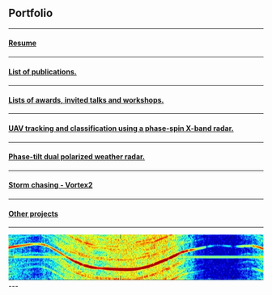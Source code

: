 ## Portfolio
---
#### [Resume](/pdf/ResumeShortApril2020.pdf)
---
#### [List of publications.](/publications)
---
#### [Lists of awards, invited talks and workshops.](/invitedtalks)
---
#### [UAV tracking and classification using a phase-spin X-band radar.](/uavumass)
---
#### [Phase-tilt dual polarized weather radar.](/ptwr)
---
#### [Storm chasing - Vortex2](/vortex2)
---
#### [Other projects](/otherprojects)
---
<img src="images/dronesig.jpg?raw=true" width="512" height="90">
---
